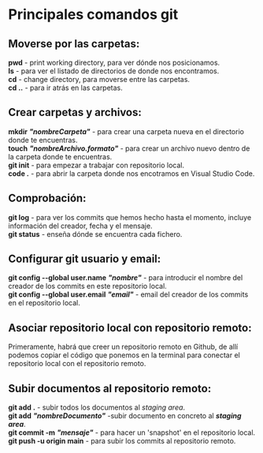 # Principales comandos git  
  
##  Moverse por las carpetas:
**pwd** - print working directory, para ver dónde nos posicionamos.  
**ls** - para ver el listado de directorios de donde nos encontramos.  
**cd** - change directory, para moverse entre las carpetas.  
**cd ..** - para ir atrás en las carpetas.
  
  ## Crear carpetas y archivos:  
  **mkdir** ***"nombreCarpeta"*** - para crear una carpeta nueva en el directorio donde te encuentras.  
  **touch** ***"nombreArchivo.formato"*** - para crear un archivo nuevo dentro de la carpeta donde te encuentras.  
  **git init** - para empezar a trabajar con repositorio local.  
  **code \.** - para abrir la carpeta donde nos encotramos en Visual Studio Code.  

  ## Comprobación:  
  **git log** - para ver los commits que hemos hecho hasta el momento, incluye información del creador, fecha y el mensaje.  
  **git status** - enseña dónde se encuentra cada fichero.  

## Configurar git usuario y email:  
**git config --global user.name** ***"nombre"*** - para introducir el nombre del creador de los commits en este repositorio local.  
**git config --global user.email** ***"email"*** - email del creador de los commits en el repositorio local.  

## Asociar repositorio local con repositorio remoto:  
Primeramente, habrá que creer un repositorio remoto en Github, de allí podemos copiar el código que ponemos en la terminal para conectar el repositorio local con el repositorio remoto.  

## Subir documentos al repositorio remoto:  
**git add .** - subir todos los documentos al *staging area*.  
**git add** ***"nombreDocumento"*** -subir documento en concreto al ***staging area***.  
**git commit -m** ***"mensaje"*** - para hacer un 'snapshot' en el repositorio local.  
**git push -u origin main** - para subir los commits al repositorio remoto.  
